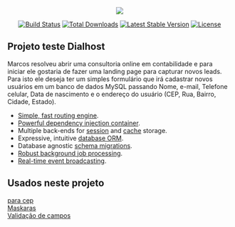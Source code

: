 <p align="center"><img src="https://laravel.com/assets/img/components/logo-laravel.svg"></p>

<p align="center">
<a href="https://travis-ci.org/laravel/framework"><img src="https://travis-ci.org/laravel/framework.svg" alt="Build Status"></a>
<a href="https://packagist.org/packages/laravel/framework"><img src="https://poser.pugx.org/laravel/framework/d/total.svg" alt="Total Downloads"></a>
<a href="https://packagist.org/packages/laravel/framework"><img src="https://poser.pugx.org/laravel/framework/v/stable.svg" alt="Latest Stable Version"></a>
<a href="https://packagist.org/packages/laravel/framework"><img src="https://poser.pugx.org/laravel/framework/license.svg" alt="License"></a>
</p>

## Projeto teste Dialhost

Marcos resolveu abrir uma consultoria online em contabilidade e para iniciar ele gostaria de fazer uma landing page para capturar novos leads. Para isto ele deseja ter um simples formulário que irá cadastrar novos usuários em um banco de dados MySQL passando Nome, e-mail, Telefone celular, Data de nascimento e o endereço do usuário (CEP, Rua, Bairro, Cidade, Estado).

- [Simple, fast routing engine](https://laravel.com/docs/routing).
- [Powerful dependency injection container](https://laravel.com/docs/container).
- Multiple back-ends for [session](https://laravel.com/docs/session) and [cache](https://laravel.com/docs/cache) storage.
- Expressive, intuitive [database ORM](https://laravel.com/docs/eloquent).
- Database agnostic [schema migrations](https://laravel.com/docs/migrations).
- [Robust background job processing](https://laravel.com/docs/queues).
- [Real-time event broadcasting](https://laravel.com/docs/broadcasting).



## Usados neste projeto

<a href="https://viacep.com.br/exemplo/jquery/" target="_blank">para cep</a> <br>
<a href="http://digitalbush.com/projects/masked-input-plugin/" target="_blank"> Maskaras </a> <br>
<a href="https://1000hz.github.io/bootstrap-validator/" target="_blank"> Validação de campos </a>
